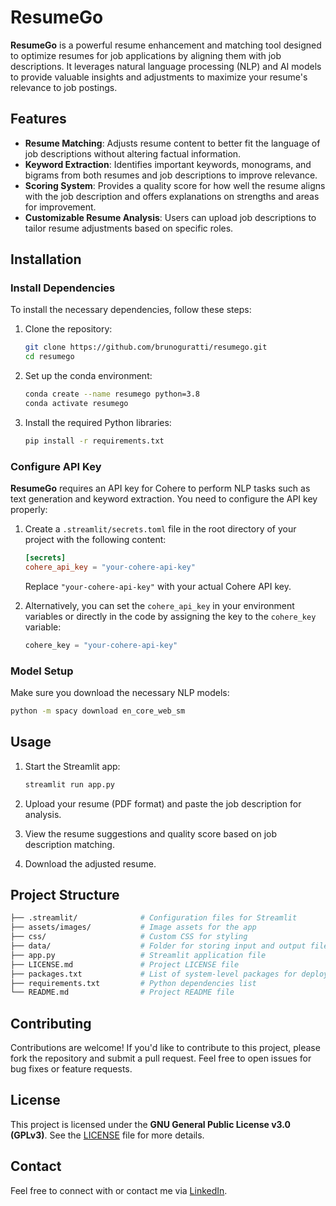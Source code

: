 # ResumeGo

**ResumeGo** is a powerful resume enhancement and matching tool designed to optimize resumes for job applications by aligning them with job descriptions. It leverages natural language processing (NLP) and AI models to provide valuable insights and adjustments to maximize your resume's relevance to job postings.

## Features

- **Resume Matching**: Adjusts resume content to better fit the language of job descriptions without altering factual information.
- **Keyword Extraction**: Identifies important keywords, monograms, and bigrams from both resumes and job descriptions to improve relevance.
- **Scoring System**: Provides a quality score for how well the resume aligns with the job description and offers explanations on strengths and areas for improvement.
- **Customizable Resume Analysis**: Users can upload job descriptions to tailor resume adjustments based on specific roles.

## Installation

### Install Dependencies

To install the necessary dependencies, follow these steps:

1. Clone the repository:

   ```bash
   git clone https://github.com/brunoguratti/resumego.git
   cd resumego
   ```

2. Set up the conda environment:

   ```bash
   conda create --name resumego python=3.8
   conda activate resumego
   ```

3. Install the required Python libraries:

   ```bash
   pip install -r requirements.txt
   ```

### Configure API Key

**ResumeGo** requires an API key for Cohere to perform NLP tasks such as text generation and keyword extraction. You need to configure the API key properly:

1. Create a `.streamlit/secrets.toml` file in the root directory of your project with the following content:

   ```toml
   [secrets]
   cohere_api_key = "your-cohere-api-key"
   ```

   Replace `"your-cohere-api-key"` with your actual Cohere API key.

2. Alternatively, you can set the `cohere_api_key` in your environment variables or directly in the code by assigning the key to the `cohere_key` variable:

   ```python
   cohere_key = "your-cohere-api-key"
   ```

### Model Setup

Make sure you download the necessary NLP models:

```bash
python -m spacy download en_core_web_sm
```

## Usage

1. Start the Streamlit app:

   ```bash
   streamlit run app.py
   ```

2. Upload your resume (PDF format) and paste the job description for analysis.
3. View the resume suggestions and quality score based on job description matching.
4. Download the adjusted resume.

## Project Structure

```bash
├── .streamlit/              # Configuration files for Streamlit  
├── assets/images/           # Image assets for the app  
├── css/                     # Custom CSS for styling  
├── data/                    # Folder for storing input and output files  
├── app.py                   # Streamlit application file
├── LICENSE.md               # Project LICENSE file
├── packages.txt             # List of system-level packages for deployment  
├── requirements.txt         # Python dependencies list  
└── README.md                # Project README file
```

## Contributing

Contributions are welcome! If you'd like to contribute to this project, please fork the repository and submit a pull request. Feel free to open issues for bug fixes or feature requests.

## License

This project is licensed under the **GNU General Public License v3.0 (GPLv3)**. See the [LICENSE](https://github.com/brunoguratti/resumego/LICENSE.ms) file for more details.

## Contact

Feel free to connect with or contact me via [LinkedIn](https://www.linkedin.com/in/brunoguratti/).
